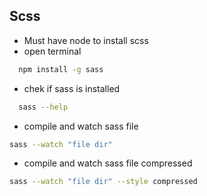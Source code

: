 ##  Scss
- Must have node to install scss
- open terminal  
```bash
  npm install -g sass
```

- chek if sass is installed 
```bash
  sass --help
```

-  compile and watch sass file 
```bash
sass --watch "file dir"
```

-  compile and watch sass file compressed
```bash
sass --watch "file dir" --style compressed
```

